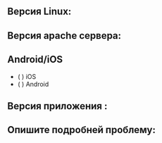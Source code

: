 ## Версия Linux:

## Версия apache сервера:

## Android/iOS
- ( ) iOS
- ( ) Android

## Версия приложения :

## Опишите подробней проблему:

